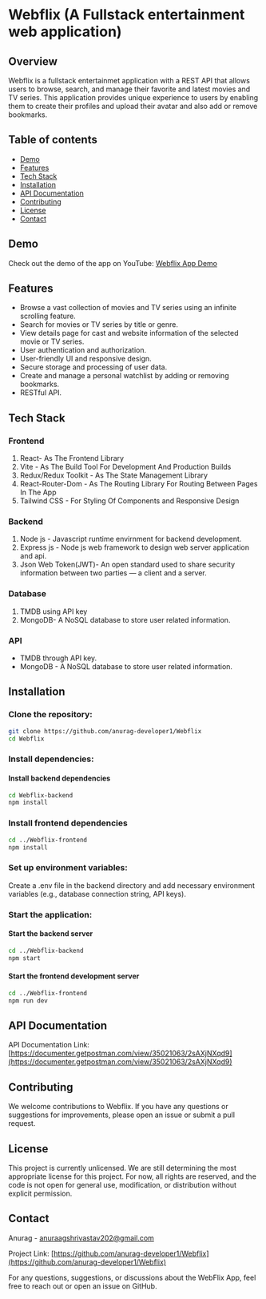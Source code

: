 # Webflix (A Fullstack entertainment web application)
## Overview
Webflix is a fullstack entertainmet application with a REST API that allows users to browse, search, and manage their favorite and latest movies and TV series. This application provides unique experience to users by enabling them to create their profiles and upload their avatar and also add or remove bookmarks.
## Table of contents
- [Demo](#demo)
- [Features](#features)
- [Tech Stack](#tech-stack)
- [Installation](#installation)
- [API Documentation](#api-documentation)
- [Contributing](#contributing)
- [License](#license)
- [Contact](#contact)

## Demo
Check out the demo of the app on YouTube: [Webflix App Demo](https://youtu.be/wYcSF2e1Quw?si=jLUfO44nbmQ30Nay)

## Features
- Browse a vast collection of movies and TV series using an infinite scrolling feature.
- Search for movies or TV series by title or genre.
- View details page for cast and website information of the selected movie or TV series.
- User authentication and authorization.
- User-friendly UI and responsive design.
- Secure storage and processing of user data.
- Create and manage a personal watchlist by adding or removing bookmarks.
- RESTful API.

## Tech Stack 

### Frontend
1. React- As The Frontend Library
2. Vite - As The Build Tool For Development And Production Builds
3. Redux/Redux Toolkit - As The State Management Library
4. React-Router-Dom - As The Routing Library For Routing Between Pages In The App
5. Tailwind CSS - For Styling Of Components and Responsive Design

### Backend
1. Node js - Javascript runtime envirnment for backend development.
2. Express js - Node js web framework to design web server application and api.
3. Json Web Token(JWT)- An open standard used to share security information between two parties — a client and a server.

### Database
1. TMDB using API key
2. MongoDB- A NoSQL database to store user related information.

### API
- TMDB through API key.
- MongoDB - A NoSQL database to store user related information.

## Installation

### Clone the repository:
```bash
git clone https://github.com/anurag-developer1/Webflix
cd Webflix
```
### Install dependencies:

#### Install backend dependencies
```bash
cd Webflix-backend
npm install 
```
### Install frontend dependencies
```bash
cd ../Webflix-frontend
npm install  
```
### Set up environment variables:
Create a .env file in the backend directory and add necessary environment variables (e.g., database connection string, API keys).
### Start the application:
#### Start the backend server
```bash
cd ../Webflix-backend
npm start  
```
#### Start the frontend development server
```bash
cd ../Webflix-frontend
npm run dev  
```

## API Documentation
API Documentation Link: [https://documenter.getpostman.com/view/35021063/2sAXjNXqd9](https://documenter.getpostman.com/view/35021063/2sAXjNXqd9)


## Contributing
We welcome contributions to Webflix. If you have any questions or suggestions for improvements, please open an issue or submit a pull request.
## License
This project is currently unlicensed. We are still determining the most appropriate license for this project. For now, all rights are reserved, and the code is not open for general use, modification, or distribution without explicit permission.
## Contact
Anurag - anuraagshrivastav202@gmail.com

Project Link: [https://github.com/anurag-developer1/Webflix](https://github.com/anurag-developer1/Webflix)

For any questions, suggestions, or discussions about the WebFlix App, feel free to reach out or open an issue on GitHub.
